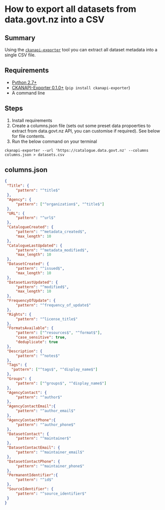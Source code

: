 # How to export all datasets from data.govt.nz into a CSV

## Summary
Using the [`ckanapi-exporter`](https://github.com/ckan/ckanapi-exporter) tool you can extract all dataset metadata into a single CSV file.

## Requirements
 - [Python 2.7+](https://wiki.python.org/moin/BeginnersGuide/Download)
 - [CKANAPI-Exporter 0.1.0+](https://github.com/ckan/ckanapi-exporter) (`pip install ckanapi-exporter`)
 - A command line

## Steps
 1. Install requirements
 2. Create a columns.json file (sets out some preset data propoerties to extract from data.govt.nz API, you can customise if required). See below for file contents.
 3. Run the below command on your terminal
 ```
 ckanapi-exporter --url 'https://catalogue.data.govt.nz' --columns columns.json > datasets.csv
 ```
 
 ## columns.json
 ```JSON
 {
  "Title": {
      "pattern": "^title$"
  },
  "Agency": {
      "pattern": ["^organization$", "^title$"]
  },
  "URL": {
      "pattern": "^url$"
  },
  "CatalogueCreated": {
      "pattern": "^metadata_created$",
      "max_length": 10
  },
  "CatalogueLastUpdated": {
      "pattern": "^metadata_modified$",
      "max_length": 10
  },
  "DatasetCreated": {
      "pattern": "^issued$",
      "max_length": 10
  },
  "DatasetLastUpdated": {
      "pattern": "^modified$",
      "max_length": 10
  },
  "FrequencyOfUpdate": {
      "pattern": "^frequency_of_update$"
  },
  "Rights": {
      "pattern": "^license_title$"
  },
  "FormatsAvailable": {
      "pattern": ["^resources$", "^format$"],
      "case_sensitive": true,
      "deduplicate": true
  },
  "Description": {
      "pattern": "^notes$"
  },
  "Tags": {
    "pattern": ["^tags$", "^display_name$"]
  },
  "Groups": {
      "pattern": ["^groups$", "^display_name$"]
  },
  "AgencyContact": {
      "pattern": "^author$"
  },
  "AgencyContactEmail":{
      "pattern": "^author_email$"
  },
  "AgencyContactPhone":{
      "pattern": "^author_phone$"
  },
  "DatasetContact": {
      "pattern": "^maintainer$"
  },
  "DatasetContactEmail": {
      "pattern": "^maintainer_email$"
  },
  "DatasetContactPhone": {
      "pattern": "^maintainer_phone$"
  },
  "PermanentIdentifier":{
      "pattern": "^id$"
  },
  "SourceIdentifier": {
      "pattern": "^source_identifier$"
  }
}

 ```
